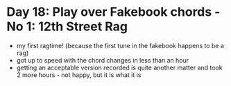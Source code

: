 # Day 18: Play over Fakebook chords - No 1: 12th Street Rag

- my first ragtime! (because the first tune in the fakebook happens to be a rag)
- got up to speed with the chord changes in less than an hour
- getting an acceptable version recorded is quite another matter and took 2 more hours - not happy, but it is what it is
